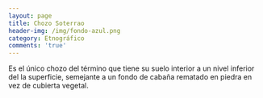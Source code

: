 ```yaml
---
layout: page
title: Chozo Soterrao
header-img: /img/fondo-azul.png
category: Etnográfico
comments: 'true'
---
```



Es el único chozo del término que tiene su suelo interior a un nivel inferior del la superficie, semejante a un fondo de cabaña rematado en piedra en vez de cubierta vegetal.
